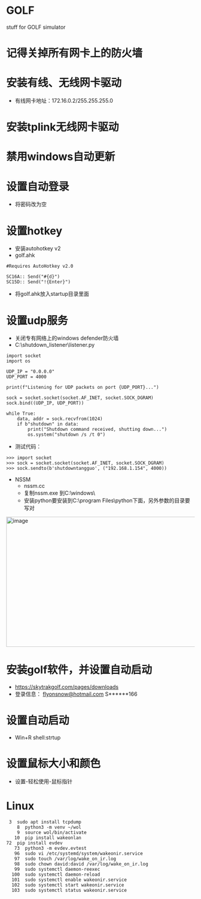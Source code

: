 # GOLF
stuff for GOLF simulator
# 记得关掉所有网卡上的防火墙
# 安装有线、无线网卡驱动
* 有线网卡地址：172.16.0.2/255.255.255.0


# 安装tplink无线网卡驱动

# 禁用windows自动更新

# 设置自动登录
* 将密码改为空

# 设置hotkey
* 安装autohotkey v2  
* golf.ahk  
```
#Requires AutoHotkey v2.0

SC16A:: Send("#{d}")
SC15D:: Send("!{Enter}")
```
* 将golf.ahk放入startup目录里面


# 设置udp服务
* 关闭专有网络上的windows defender防火墙
* C:\shutdown_listener\listener.py
```
import socket
import os

UDP_IP = "0.0.0.0"
UDP_PORT = 4000

print(f"Listening for UDP packets on port {UDP_PORT}...")

sock = socket.socket(socket.AF_INET, socket.SOCK_DGRAM)
sock.bind((UDP_IP, UDP_PORT))

while True:
    data, addr = sock.recvfrom(1024)
    if b"shutdown" in data:
        print("Shutdown command received, shutting down...")
        os.system("shutdown /s /t 0")
```
* 测试代码：
```
>>> import socket
>>> sock = socket.socket(socket.AF_INET, socket.SOCK_DGRAM)
>>> sock.sendto(b'shutdowntangguo', ("192.168.1.154", 4000))
```
* NSSM
  * nssm.cc
  * 复制nssm.exe 到C:\windows\
  * 安装python要安装到C:\program Files\python下面，另外参数的目录要写对
<img width="645" height="347" alt="image" src="https://github.com/user-attachments/assets/11291da9-cb0c-46cb-9e96-44665a3480fa" />


# 安装golf软件，并设置自动启动
* https://skytrakgolf.com/pages/downloads
* 登录信息：
flyonsnow@hotmail.com
S******166

# 设置自动启动
* Win+R shell:strtup

# 设置鼠标大小和颜色

* 设置-轻松使用-鼠标指针

# Linux
```
 3  sudo apt install tcpdump
    8  python3 -m venv ~/wol
    9  source wol/bin/activate
   10  pip install wakeonlan
72  pip install evdev
   73  python3 -m evdev.evtest
   96  sudo vi /etc/systemd/system/wakeonir.service
   97  sudo touch /var/log/wake_on_ir.log
   98  sudo chown david:david /var/log/wake_on_ir.log
   99  sudo systemctl daemon-reexec
  100  sudo systemctl daemon-reload
  101  sudo systemctl enable wakeonir.service
  102  sudo systemctl start wakeonir.service
  103  sudo systemctl status wakeonir.service
```
